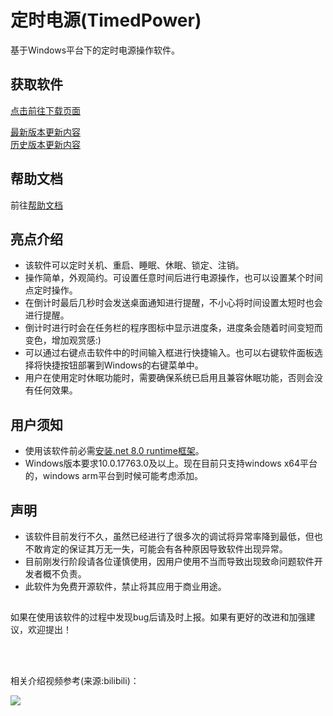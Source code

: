 # 定时电源(TimedPower)

基于Windows平台下的定时电源操作软件。<br/>
## 获取软件
[点击前往下载页面](https://github.com/Hgnim/TimedPower/releases/latest)

[最新版本更新内容](update_log/latest_version.md)<br/>
[历史版本更新内容](update_log/old_version.md)<br/>

## 帮助文档
前往[帮助文档](https://github.com/Hgnim/TimedPower/wiki)

## 亮点介绍
- 该软件可以定时关机、重启、睡眠、休眠、锁定、注销。
- 操作简单，外观简约。可设置任意时间后进行电源操作，也可以设置某个时间点定时操作。
- 在倒计时最后几秒时会发送桌面通知进行提醒，不小心将时间设置太短时也会进行提醒。
- 倒计时进行时会在任务栏的程序图标中显示进度条，进度条会随着时间变短而变色，增加观赏感:)
- 可以通过右键点击软件中的时间输入框进行快捷输入。也可以右键软件面板选择将快捷按钮部署到Windows的右键菜单中。
- 用户在使用定时休眠功能时，需要确保系统已启用且兼容休眠功能，否则会没有任何效果。

## 用户须知
- 使用该软件前必需[安装.net 8.0 runtime框架](https://dotnet.microsoft.com/zh-cn/download/dotnet/thank-you/runtime-8.0.10-windows-x64-installer)。
- Windows版本要求10.0.17763.0及以上。现在目前只支持windows x64平台的，windows arm平台到时候可能考虑添加。

## 声明
- 该软件目前发行不久，虽然已经进行了很多次的调试将异常率降到最低，但也不敢肯定的保证其万无一失，可能会有各种原因导致软件出现异常。
- 目前刚发行阶段请各位谨慎使用，因用户使用不当而导致出现致命问题软件开发者概不负责。
- 此软件为免费开源软件，禁止将其应用于商业用途。
## 
如果在使用该软件的过程中发现bug后请及时上报。如果有更好的改进和加强建议，欢迎提出！



<br/><br/>
<div>
相关介绍视频参考(来源:bilibili)：

[![](https://i1.hdslb.com/bfs/archive/72402bc5815d130cab8256d3a6fc45c95af1d6e8.jpg@308w_174h)](https://www.bilibili.com/video/BV1JptjegEVP)
</div>
